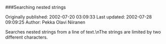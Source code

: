 ###Searching nested strings

Originally published: 2002-07-20 03:09:33
Last updated: 2002-07-28 09:09:25
Author: Pekka Olavi Niiranen

Searches nested strings from a line of text.\nThe strings are limited by two different characters.